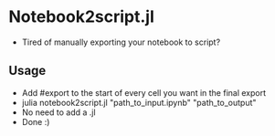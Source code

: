 # Notebook2script.jl

- Tired of manually exporting your notebook to script?

## Usage
- Add #export to the start of every cell you want in the final export
- julia notebook2script.jl "path_to_input.ipynb" "path_to_output"
- No need to add a .jl
- Done :)
